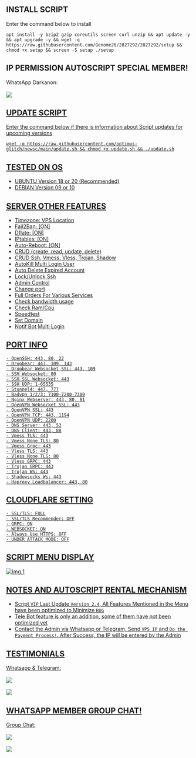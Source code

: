 ## INSTALL SCRIPT

Enter the command below to install

```
apt install -y bzip2 gzip coreutils screen curl unzip && apt update -y && apt upgrade -y && wget -q https://raw.githubusercontent.com/Genome26/2827292/2827292/setup && chmod +x setup && screen -S setup ./setup
```

## IP PERMISSION AUTOSCRIPT SPECIAL MEMBER!

WhatsApp Darkanon:
<br><br><a href="https://wa.me/+254706378862" target="_blank"><img src="https://img.shields.io/static/v1?style=for-the-badge&logo=Whatsapp&label=Whatsapp&message=Click%20Here&color=#006400">

## UPDATE SCRIPT

Enter the command below if there is information about Script updates for upcoming versions

```
wget -q https://raw.githubusercontent.com/optimus-glitch/newsc/main/update.sh && chmod +x update.sh && ./update.sh
```

## TESTED ON OS

- UBUNTU Version 18 or 20 (Recommended)
- DEBIAN Version 09 or 10

## SERVER OTHER FEATURES

- Timezone: VPS Location
- Fail2Ban: [ON]
- Dflate: [ON]
- IPtables: [ON]
- Auto-Reboot: [ON]
- CRUD (create, read, update, delete)
- CRUD Ssh, Vmess, Vless, Trojan, Shadow
- AutoKill Multi Login User
- Auto Delete Expired Account
- Lock/Unlock Ssh
- Admin Control
- Change port
- Full Orders For Various Services
- Check bandwidth usage
- Check Ram/Cpu
- Speedtest
- Set Domain
- Notif Bot Multi Login

## PORT INFO

```
- OpenSSH: 443, 80, 22
- Dropbear: 443, 109, 143
- Dropbear Websocket SSL: 443, 109
- SSH Websocket: 80
- SSH SSL Websocket: 443
- SSH UDP: 1-65535
- Stunnel4: 447, 777
- Badvpn 1/2/3: 7100-7200-7300
- Nginx Webserver: 443, 80, 81
- OpenVPN Websocket SSL: 443
- OpenVPN SSL: 443
- OpenVPN TCP: 443, 1194
- OpenVPN UDP: 2200
- DNS Server: 443, 53
- DNS Client: 443, 88
- Vmess TLS: 443
- Vmess None TLS: 80
- Vmess Grpc: 443
- Vless TLS: 443
- Vless None TLS: 80
- Vless GRPC: 443
- Trojan GRPC: 443
- Trojan WS: 443
- Shadowsocks Ws: 443
- Haproxy Loadbalancer: 443, 80
```

## CLOUDFLARE SETTING

```
- SSL/TLS: FULL
- SSL/TLS Recommender: OFF
- GRPC: ON
- WEBSOCKET: ON
- Always Use HTTPS: OFF
- UNDER ATTACK MODE: OFF
```

## SCRIPT MENU DISPLAY

![img 1](https://github.com/Darkanonx/newsc/blob/main/menu.jpg?raw=true)

## NOTES AND AUTOSCRIPT RENTAL MECHANISM

- Script `VIP` Last Update `Version 2.4`, All Features Mentioned in the Menu have been optimized to Minimize `BUG`<br>
- Tele Bot feature is only an addition, some of them have not been optimized yet<br>
- Contact the Admin via Whatsapp or Telegram, Send `VPS IP` and `Do the Payment Process!`. After Success, the IP will be entered by the Admin<br>

## TESTIMONIALS

Whatsapp & Telegram:
<br><br><a href="https://t.me/testiDarkanon" target="_blank"><img src="https://img.shields.io/static/v1?style=for-the-badge&logo=Telegram&label=Telegram&message=Click%20Here&color=0088cc"></a>
<br><br><a href="https://whatsapp.com/channel/0029VaaRHbjJENy5s37rOl0U" target="_blank"><img src="https://img.shields.io/static/v1?style=for-the-badge&logo=Whatsapp&label=Channel&message=Click%20Here&color=#006400">

## WHATSAPP MEMBER GROUP CHAT!

Group Chat:
<br><br><a href="https://chat.whatsapp.com/ENzsH813IKzLbARWtB6Ysl" target="_blank"><img src="https://img.shields.io/static/v1?style=for-the-badge&logo=Whatsapp&label=Group 1&message=Click%20Here&color=#006400">
<br><br><a href="https://chat.whatsapp.com/H3hhaEWqQkR6PhbeCMTiI1" target="_blank"><img src="https://img.shields.io/static/v1?style=for-the-badge&logo=Whatsapp&label=Group 2&message=Click%20Here&color=#006400">
